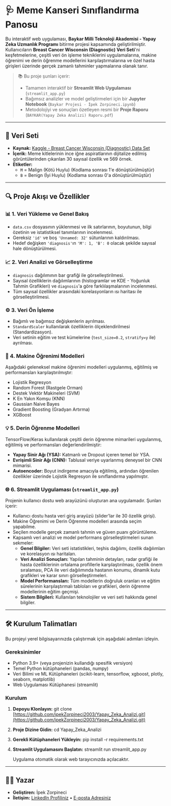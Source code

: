 # 🩺 Meme Kanseri Sınıflandırma Panosu

Bu interaktif web uygulaması, **Baykar Milli Teknoloji Akademisi - Yapay Zeka Uzmanlık Programı** bitirme projesi kapsamında geliştirilmiştir. Kullanıcıların **Breast Cancer Wisconsin (Diagnostic) Veri Seti**'ni keşfetmelerine, çeşitli veri ön işleme tekniklerini uygulamalarına, makine öğrenimi ve derin öğrenme modellerini karşılaştırmalarına ve özel hasta girişleri üzerinde gerçek zamanlı tahminler yapmalarına olanak tanır.


> 📚 Bu proje şunları içerir:
> - Tamamen interaktif bir **Streamlit Web Uygulaması** (`streamlit_app.py`)
> - Bağımsız analizler ve model geliştirmeleri için bir **Jupyter Notebook** (`Baykar Projesi - İpek Zorpineci.ipynb`)
> - Metodolojiyi ve sonuçları özetleyen resmi bir **Proje Raporu** (`BAYKAR(Yapay Zeka Analizi) Raporu.pdf`)

---

## 🧪 Veri Seti

- **Kaynak:** [Kaggle - Breast Cancer Wisconsin (Diagnostic) Data Set](https://www.kaggle.com/datasets/uciml/breast-cancer-wisconsin-data)
- **İçerik:** Meme kitlelerinin ince iğne aspiratlarının dijitalize edilmiş görüntülerinden çıkarılan 30 sayısal özellik ve 569 örnek.
- **Etiketler:**
  - `M` = Malign (Kötü Huylu) (Kodlama sonrası 1'e dönüştürülmüştür)
  - `B` = Benign (İyi Huylu) (Kodlama sonrası 0'a dönüştürülmüştür)

---

## 🔍 Proje Akışı ve Özellikler

### 📊 1. Veri Yükleme ve Genel Bakış
- `data.csv` dosyasının yüklenmesi ve ilk satırlarının, boyutunun, bilgi özetinin ve istatistiksel tanımlarının incelenmesi.
- Gereksiz `'id'` ve boş `'Unnamed: 32'` sütunlarının kaldırılması.
- Hedef değişken `'diagnosis'`ın `'M': 1, 'B': 0` olacak şekilde sayısal hale dönüştürülmesi.

### 📈 2. Veri Analizi ve Görselleştirme
- `diagnosis` dağılımının bar grafiği ile görselleştirilmesi.
- Sayısal özelliklerin dağılımlarının (histogramlar ve KDE - Yoğunluk Tahmin Grafikleri) ve `diagnosis`'a göre farklılaşmalarının incelenmesi.
- Tüm sayısal özellikler arasındaki korelasyonların ısı haritası ile görselleştirilmesi.

### ⚙️ 3. Veri Ön İşleme
- Bağımlı ve bağımsız değişkenlerin ayrılması.
- `StandardScaler` kullanılarak özelliklerin ölçeklendirilmesi (Standardizasyon).
- Veri setinin eğitim ve test kümelerine (`test_size=0.2`, `stratify=y` ile) ayrılması.

### 🧠 4. Makine Öğrenimi Modelleri
Aşağıdaki geleneksel makine öğrenimi modelleri uygulanmış, eğitilmiş ve performansları karşılaştırılmıştır:
- Lojistik Regresyon
- Random Forest (Rastgele Orman)
- Destek Vektör Makineleri (SVM)
- K En Yakın Komşu (KNN)
- Gaussian Naive Bayes
- Gradient Boosting (Gradyan Artırma)
- XGBoost

### 💡 5. Derin Öğrenme Modelleri
TensorFlow/Keras kullanılarak çeşitli derin öğrenme mimarileri uygulanmış, eğitilmiş ve performansları değerlendirilmiştir:
- **Yapay Sinir Ağı (YSA):** Katmanlı ve Dropout içeren temel bir YSA.
- **Evrişimli Sinir Ağı (CNN):** Tablusal veriye uyarlanmış deneysel bir CNN mimarisi.
- **Autoencoder:** Boyut indirgeme amacıyla eğitilmiş, ardından öğrenilen özellikler üzerinde Lojistik Regresyon ile sınıflandırma yapılmıştır.

### 🌐 6. Streamlit Uygulaması (`streamlit_app.py`)
Projenin kullanıcı dostu web arayüzünü oluşturan ana uygulamadır. Şunları içerir:
- Kullanıcı dostu hasta veri giriş arayüzü (slider'lar ile 30 özellik girişi).
- Makine Öğrenimi ve Derin Öğrenme modelleri arasında seçim yapabilme.
- Seçilen modelle gerçek zamanlı tahmin ve güven puanı görüntüleme.
- Kapsamlı veri analizi ve model performans görselleştirmeleri sunan sekmeler:
  - **Genel Bilgiler:** Veri seti istatistikleri, teşhis dağılımı, özellik dağılımları ve korelasyon ısı haritaları.
  - **Veri Analizi Sonuçları:** Yapılan tahminin detayları, radar grafiği ile hasta özelliklerinin ortalama profillerle karşılaştırılması, özellik önem sıralaması, PCA ile veri dağılımında hastanın konumu, dinamik kutu grafikleri ve karar sınırı görselleştirmeleri.
  - **Model Performansları:** Tüm modellerin doğruluk oranları ve eğitim sürelerinin karşılaştırmalı tabloları ve grafikleri, derin öğrenme modellerinin eğitim geçmişi.
  - **Sistem Bilgileri:** Kullanılan teknolojiler ve veri seti hakkında genel bilgiler.

---

## 🛠️ Kurulum Talimatları

Bu projeyi yerel bilgisayarınızda çalıştırmak için aşağıdaki adımları izleyin.

### Gereksinimler

- Python 3.9+ (veya projenizin kullandığı spesifik versiyon)
- Temel Python kütüphaneleri (pandas, numpy)
- Veri Bilimi ve ML Kütüphaneleri (scikit-learn, tensorflow, xgboost, plotly, seaborn, matplotlib)
- Web Uygulaması Kütüphanesi (streamlit)

### Kurulum

1.  **Depoyu Klonlayın:**
    git clone [https://github.com/ipekZorpineci2003/Yapay_Zeka_Analizi.git](https://github.com/ipekZorpineci2003/Yapay_Zeka_Analizi.git)

2.  **Proje Dizine Gidin:**
    cd Yapay_Zeka_Analizi

3.  **Gerekli Kütüphaneleri Yükleyin:**
    pip install -r requirements.txt

4.  **Streamlit Uygulamasını Başlatın:**
    streamlit run streamlit_app.py
    
    Uygulama otomatik olarak web tarayıcınızda açılacaktır.

---

## 👨‍💻 Yazar

* **Geliştiren:** İpek Zorpineci
* **İletişim:** [LinkedIn Profiliniz](https://www.linkedin.com/in/ipek-zorpineci-89570425b) • [E-posta Adresiniz](mailto:zorpineciipek@gmail.com)
